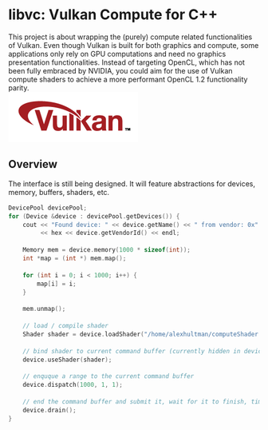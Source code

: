 # libvc: Vulkan Compute for C++
This project is about wrapping the (purely) compute related functionalities of Vulkan. Even though Vulkan is built for both graphics and compute, some applications only rely on GPU computations and need no graphics presentation functionalities. Instead of targeting OpenCL, which has not been fully embraced by NVIDIA, you could aim for the use of Vulkan compute shaders to achieve a more performant OpenCL 1.2 functionality parity.  
![](vulkan.png)

## Overview
The interface is still being designed. It will feature abstractions for devices, memory, buffers, shaders, etc.

```c++
DevicePool devicePool;
for (Device &device : devicePool.getDevices()) {
    cout << "Found device: " << device.getName() << " from vendor: 0x"
         << hex << device.getVendorId() << endl;

    Memory mem = device.memory(1000 * sizeof(int));
    int *map = (int *) mem.map();

    for (int i = 0; i < 1000; i++) {
        map[i] = i;
    }

    mem.unmap();
    
    // load / compile shader
    Shader shader = device.loadShader("/home/alexhultman/computeShader.spr");

    // bind shader to current command buffer (currently hidden in device)
    device.useShader(shader);

    // enquque a range to the current command buffer
    device.dispatch(1000, 1, 1);

    // end the command buffer and submit it, wait for it to finish, time it
    device.drain();
}
```
